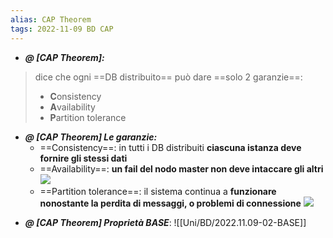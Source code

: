 ```yaml
---
alias: CAP Theorem
tags: 2022-11-09 BD CAP
---
```


- ***@ [CAP Theorem]:***
> dice che ogni ==DB distribuito== può dare ==solo 2 garanzie==:
> - **C**onsistency
> - **A**vailability
> - **P**artition tolerance
<!--ID: 1670236970885-->


- ***@ [CAP Theorem] Le garanzie:***
	- ==Consistency==: in tutti i DB distribuiti **ciascuna istanza deve fornire gli stessi dati**
	- ==Availability==: **un fail del nodo master non deve intaccare gli altri**
	    ![](Uni/BD/img/masterslave.jpeg)
	- ==Partition tolerance==: il sistema continua a **funzionare nonostante la perdita di messaggi, o problemi di connessione**
![](Uni/BD/img/cap.jpeg)
<!--ID: 1670236970890-->


- ***@ [CAP Theorem] Proprietà BASE***: ![[Uni/BD/2022.11.09-02-BASE]]
